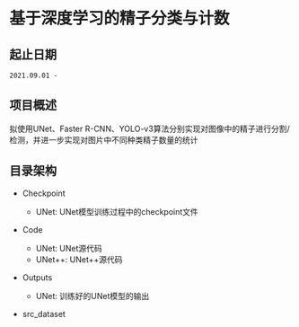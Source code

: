 # 基于深度学习的精子分类与计数  

## 起止日期  
	2021.09.01 - 

## 项目概述  
拟使用UNet、Faster R-CNN、YOLO-v3算法分别实现对图像中的精子进行分割/检测，并进一步实现对图片中不同种类精子数量的统计

## 目录架构
- Checkpoint
    - UNet: UNet模型训练过程中的checkpoint文件
  
- Code
    - UNet: UNet源代码
    - UNet++: UNet++源代码
  
- Outputs
    - UNet: 训练好的UNet模型的输出
  
- src_dataset
